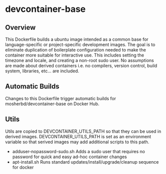 # devcontainer-base

## Overview
This Dockerfile builds a ubuntu image intended as a common base for language-specific or project-specific development images. The goal is to eliminate duplication of boilerplate configuration needed to make the container more suitable for interactive use. This includes setting the timezone and locale, and creating a non-root sudo user. No assumptions are made about derived containers i.e. no compilers, version control, build system, libraries, etc... are included.

## Automatic Builds
Changes to this Dockerfile trigger automatic builds for mosherbd/devcontainer-base on Docker Hub.

## Utils
Utils are copied to DEVCONTAINER_UTILS_PATH so that they can be used in derived images. DEVCONTAINER_UTILS_PATH is set as an environment variable so that serived images may add additional scripts to this path.
- adduser-nopassword-sudo.sh
Adds a sudo user that requires no password for quick and easy ad-hoc container changes
- apt-install.sh
Runs standard updates/install/upgrade/cleanup sequence for docker
